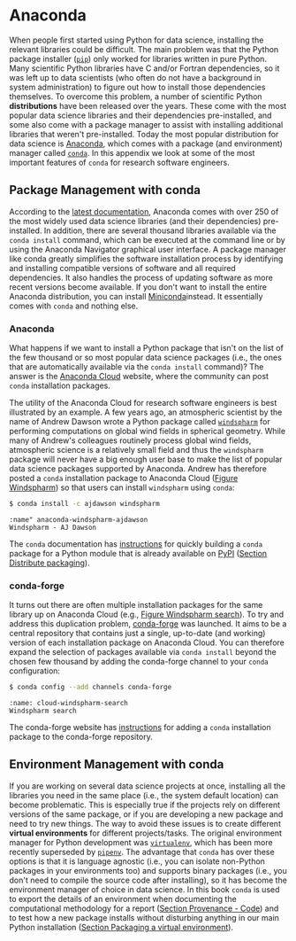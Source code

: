 # Anaconda

When people first started using Python for data science,
installing the relevant libraries could be difficult. The main problem was that the Python package installer ([`pip`](https://pypi.org/project/pip/))
only worked for libraries written in pure Python.
Many scientific Python libraries have C and/or Fortran dependencies,
so it was left up to data scientists
(who often do not have a background in system administration)
to figure out how to install those dependencies themselves.
To overcome this problem,
a number of scientific Python **distributions** have been released over the years.
These come with the most popular data science libraries and their dependencies pre-installed,
and some also come with a package manager to assist
with installing additional libraries that weren't pre-installed.
Today the most popular distribution for data science is [Anaconda](https://anaconda.com), which comes with a package (and environment) manager called [`conda`](https://conda.io).
In this appendix we look at some of the most important features of `conda`
for research software engineers.

## Package Management with conda 

According to the [latest documentation](https://docs.anaconda.com/anaconda/),
Anaconda comes with over 250 of the most widely used data science libraries (and their dependencies) pre-installed.
In addition, there are several thousand libraries available via the `conda install` command,
which can be executed at the command line or by using the Anaconda Navigator graphical user interface.
A package manager like conda greatly simplifies the software installation process
by identifying and installing compatible versions of software and all required dependencies.
It also handles the process of updating software as more recent versions become available.
If you don't want to install the entire Anaconda distribution,
you can install [Miniconda](https://docs.conda.io/en/latest/miniconda.html)instead. It essentially comes with `conda` and nothing else.

### Anaconda

What happens if we want to install a Python package
that isn't on the list of the few thousand or so most popular data science packages (i.e., the ones that are automatically available via the `conda install` command)?
The answer is the [Anaconda Cloud](https://anaconda.org/) website,
where the community can post `conda` installation packages.

The utility of the Anaconda Cloud for research software engineers
is best illustrated by an example.
A few years ago, an atmospheric scientist by the name of Andrew Dawson
wrote a Python package called [`windspharm`](https://ajdawson.github.io/windspharm/latest/)
for performing computations on global wind fields in spherical geometry.
While many of Andrew's colleagues routinely process global wind fields,
atmospheric science is a relatively small field and thus the `windspharm` package
will never have a big enough user base to make the list of
popular data science packages supported by Anaconda.
Andrew has therefore posted a `conda` installation package to Anaconda Cloud
([Figure Windspharm](anaconda-windspharm-ajdawson))
so that users can install `windspharm` using `conda`:

```bash
$ conda install -c ajdawson windspharm
```

```{figures} ../../figures/anaconda/cloud-windspharm-ajdawson.png
:name" anaconda-windspharm-ajdawson
Windspharm - AJ Dawson
```

The `conda` documentation has [instructions]( https://docs.conda.io/projects/conda-build/en/latest/user-guide/tutorials/build-pkgs-skeleton.html) for quickly building
a `conda` package for a Python module that is already available on [PyPI](https://pypi.org/) ([Section Distribute packaging](https://software-engineering-group-up.github.io/RSE-UP/chapters/packaging/packaging.html#distributing-packages)).

### conda-forge

It turns out there are often multiple installation packages for the same library
up on Anaconda Cloud (e.g., [Figure Windspharm search](windspharm-search)).
To try and address this duplication problem, [conda-forge](https://conda-forge.org/) was launched.
It aims to be a central repository that contains just a single, up-to-date (and working)
version of each installation package on Anaconda Cloud.
You can therefore expand the selection of packages available via `conda install`
beyond the chosen few thousand by adding the conda-forge channel to your `conda` configuration:

```bash
$ conda config --add channels conda-forge
```

```{figure} ../../figures/anaconda/cloud-windspharm-search.png
:name: cloud-windspharm-search
Windspharm search
```

The conda-forge website has [instructions](https://conda-forge.org/#add_recipe)
for adding a `conda` installation package to the conda-forge repository.

## Environment Management with conda

If you are working on several data science projects at once,
installing all the libraries you need in the same place
(i.e., the system default location) can become problematic.
This is especially true if the projects rely on different versions of the same package,
or if you are developing a new package and need to try new things.
The way to avoid these issues is to create different **virtual environments** for different projects/tasks.
The original environment manager for Python development was [`virtualenv`](https://virtualenv.pypa.io/),
which has been more recently superseded by [`pipenv`]( https://docs.pipenv.org/).
The advantage that `conda` has over these options is that it is language agnostic
(i.e., you can isolate non-Python packages in your environments too) and
supports binary packages (i.e., you don't need to compile the source code after installing),
so it has become the environment manager of choice in data science.
In this book `conda` is used to export the details of an environment
when documenting the computational methodology for a report ([Section Provenance - Code](https://software-engineering-group-up.github.io/RSE-UP/chapters/provenance/tracking_provenance.html#code-provenance))
and to test how a new package installs without disturbing anything
in our main Python installation ([Section Packaging a virtual environment](https://software-engineering-group-up.github.io/RSE-UP/chapters/packaging/packaging.html#virtual-environments)).
